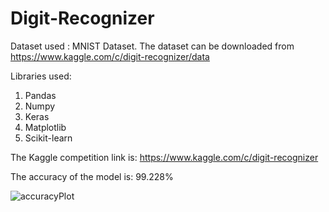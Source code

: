 # Digit-Recognizer
Dataset used : MNIST Dataset.
The dataset can be downloaded from https://www.kaggle.com/c/digit-recognizer/data

Libraries used:

1) Pandas
2) Numpy
3) Keras
4) Matplotlib
5) Scikit-learn

The Kaggle competition link is: https://www.kaggle.com/c/digit-recognizer

The accuracy of the model is: 99.228%

![accuracyPlot](https://user-images.githubusercontent.com/35420844/62847091-05fbb400-bcf2-11e9-9c2d-2aef9c163ccf.png)

